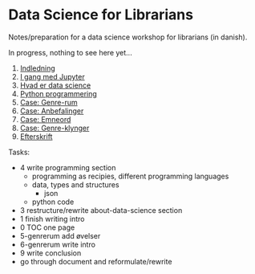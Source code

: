 # Data Science for Librarians

Notes/preparation for a data science workshop for librarians (in danish).

In progress, nothing to see here yet...

1. [Indledning](./1-indledning.ipynb)
2. [I gang med Jupyter](./2-i-gang-med-jupyter.ipynb)
3. [Hvad er data science](./3-hvad-er-data-science.ipynb)
4. [Python programmering](./4-python-programmering.ipynb)
5. [Case: Genre-rum](./5-case-genrerum.ipynb)
6. [Case: Anbefalinger](./6-case-anbefalinger.ipynb)
7. [Case: Emneord](./7-case-emneord.ipynb)
8. [Case: Genre-klynger](./8-case-genreklynger.ipynb)
9. [Efterskrift](./9-efterskrift.ipynb)

Tasks:

- 4 write programming section
    - programming as recipies, different programming languages
    - data, types and structures
        - json
    - python code
- 3 restructure/rewrite about-data-science section
- 1 finish writing intro
- 0 TOC one page
- 5-genrerum add øvelser
- 6-genrerum write intro
- 9 write conclusion
- go through document and reformulate/rewrite

